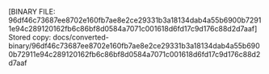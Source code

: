 [BINARY FILE: 96df46c73687ee8702e160fb7ae8e2ce29331b3a18134dab4a55b6900b72911e94c289120162fb6c86bf8d0584a7071c001618d6fd17c9d176c88d2d7aaf]
Stored copy: docs/converted-binary/96df46c73687ee8702e160fb7ae8e2ce29331b3a18134dab4a55b6900b72911e94c289120162fb6c86bf8d0584a7071c001618d6fd17c9d176c88d2d7aaf
